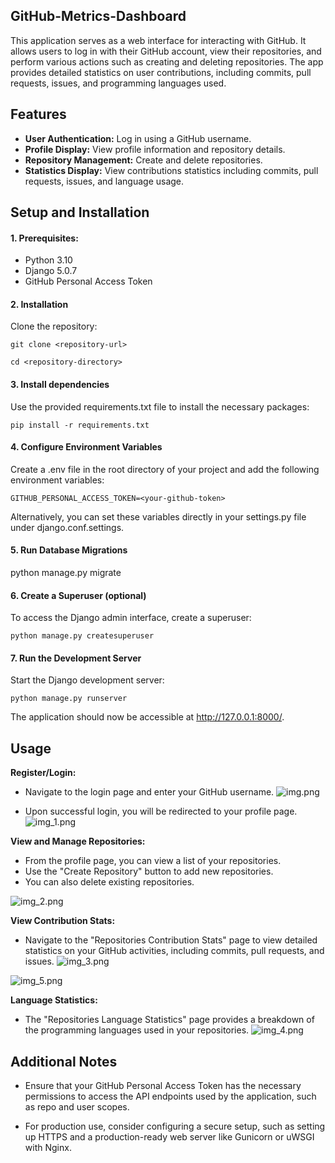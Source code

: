 GitHub-Metrics-Dashboard
-----------------------------------------

This application serves as a web interface for interacting with GitHub. It allows users to log in with their GitHub
account, view their repositories, and perform various actions such as creating and deleting repositories. The app
provides detailed statistics on user contributions, including commits, pull requests, issues, and programming languages
used.

## **Features**

* **User Authentication:** Log in using a GitHub username.
* **Profile Display:** View profile information and repository details.
* **Repository Management:** Create and delete repositories.
* **Statistics Display:** View contributions statistics including commits, pull requests, issues, and language usage.

## **Setup and Installation**

#### 1. Prerequisites:

* Python 3.10
* Django 5.0.7
* GitHub Personal Access Token

#### 2. Installation

Clone the repository:

`git clone <repository-url>`

`cd <repository-directory>`

#### 3. Install dependencies

Use the provided requirements.txt file to install the necessary packages:

`pip install -r requirements.txt`

#### 4. Configure Environment Variables

Create a .env file in the root directory of your project and add the following environment variables:

`GITHUB_PERSONAL_ACCESS_TOKEN=<your-github-token>`

Alternatively, you can set these variables directly in your settings.py file under django.conf.settings.

#### 5. Run Database Migrations

python manage.py migrate

#### 6. Create a Superuser (optional)

To access the Django admin interface, create a superuser:

`python manage.py createsuperuser`

#### 7. Run the Development Server

Start the Django development server:

`python manage.py runserver`

The application should now be accessible at http://127.0.0.1:8000/.

## **Usage**

**Register/Login:**

* Navigate to the login page and enter your GitHub username.
  ![img.png](img/img.png)

* Upon successful login, you will be redirected to your profile page.
  ![img_1.png](img/img_1.png)

**View and Manage Repositories:**

* From the profile page, you can view a list of your repositories.
* Use the "Create Repository" button to add new repositories.
* You can also delete existing repositories.

![img_2.png](img/img_2.png)

**View Contribution Stats:**

* Navigate to the "Repositories Contribution Stats" page to view detailed statistics on your GitHub activities,
  including commits, pull
  requests, and issues.
  ![img_3.png](img/img_3.png)

![img_5.png](img/img_5.png)

**Language Statistics:**

* The "Repositories Language Statistics" page provides a breakdown of the programming languages used in your
  repositories.
  ![img_4.png](img/img_4.png)

## **Additional Notes**

- Ensure that your GitHub Personal Access Token has the necessary permissions to access the API endpoints used by the
  application, such as repo and user scopes.


- For production use, consider configuring a secure setup, such as setting up HTTPS and a production-ready web server
  like Gunicorn or uWSGI with Nginx.



